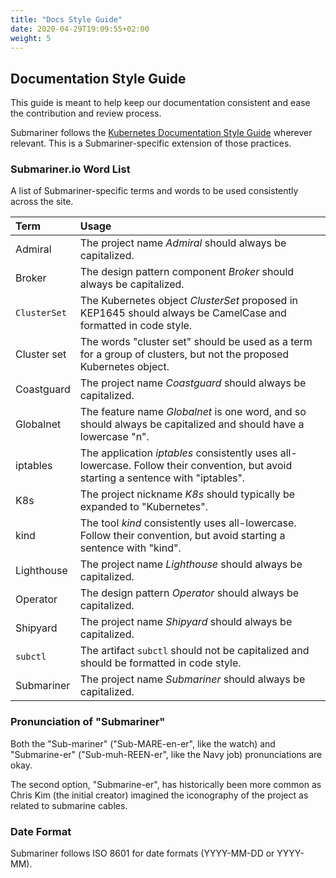 ```yaml
---
title: "Docs Style Guide"
date: 2020-04-29T19:09:55+02:00
weight: 5
---
```


## Documentation Style Guide

This guide is meant to help keep our documentation consistent and ease the
contribution and review process.

Submariner follows the [Kubernetes Documentation Style Guide][kube docs guide]
wherever relevant. This is a Submariner-specific extension of those practices.

### Submariner.io Word List

A list of Submariner-specific terms and words to be used consistently across
the site.

<!-- markdownlint-disable line-length -->
Term | Usage
:--- | :----
Admiral | The project name *Admiral* should always be capitalized.
Broker | The design pattern component *Broker* should always be capitalized.
`ClusterSet` | The Kubernetes object *ClusterSet* proposed in KEP1645 should always be CamelCase and formatted in code style.
Cluster set | The words "cluster set" should be used as a term for a group of clusters, but not the proposed Kubernetes object.
Coastguard | The project name *Coastguard* should always be capitalized.
Globalnet | The feature name *Globalnet* is one word, and so should always be capitalized and should have a lowercase "n".
iptables | The application *iptables* consistently uses all-lowercase. Follow their convention, but avoid starting a sentence with "iptables".
K8s | The project nickname *K8s* should typically be expanded to "Kubernetes".
kind | The tool *kind* consistently uses all-lowercase. Follow their convention, but avoid starting a sentence with "kind".
Lighthouse | The project name *Lighthouse* should always be capitalized.
Operator | The design pattern *Operator* should always be capitalized.
Shipyard | The project name *Shipyard* should always be capitalized.
`subctl` | The artifact `subctl` should not be capitalized and should be formatted in code style.
Submariner | The project name *Submariner* should always be capitalized.
<!-- markdownlint-enable line-length -->

### Pronunciation of "Submariner"

Both the "Sub-mariner" ("Sub-MARE-en-er", like the watch) and "Submarine-er" ("Sub-muh-REEN-er", like the Navy job) pronunciations are okay.

The second option, "Submarine-er", has historically been more common as Chris Kim (the initial creator) imagined the iconography of the
project as related to submarine cables.

### Date Format

Submariner follows ISO 8601 for date formats (YYYY-MM-DD or YYYY-MM).

[kube docs guide]: https://kubernetes.io/docs/contribute/style/style-guide
